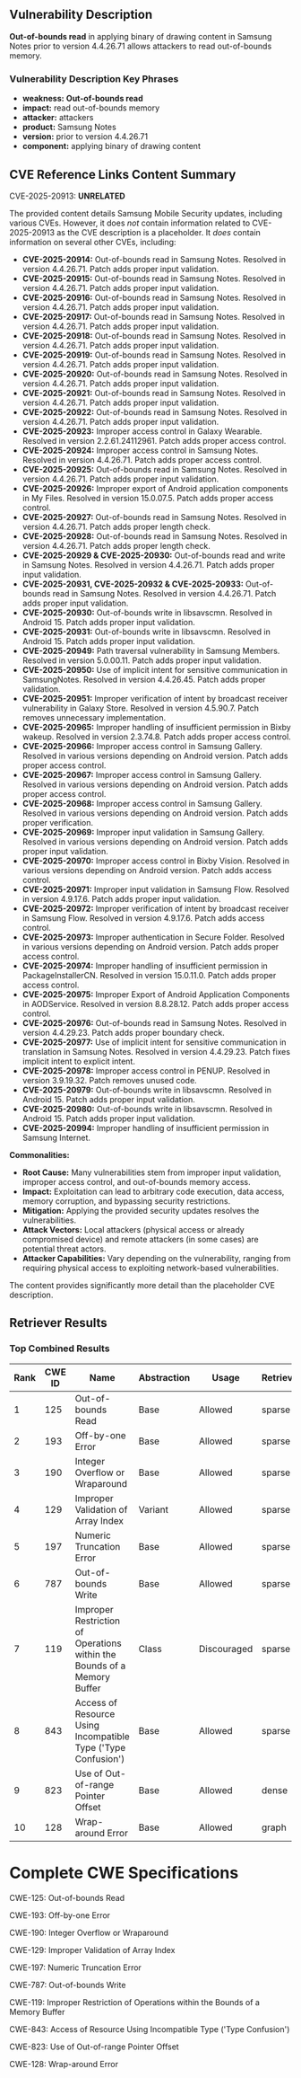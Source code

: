 ## Vulnerability Description
**Out-of-bounds read** in applying binary of drawing content in Samsung Notes prior to version 4.4.26.71 allows attackers to read out-of-bounds memory.

### Vulnerability Description Key Phrases
- **weakness:** **Out-of-bounds read**
- **impact:** read out-of-bounds memory
- **attacker:** attackers
- **product:** Samsung Notes
- **version:** prior to version 4.4.26.71
- **component:** applying binary of drawing content

## CVE Reference Links Content Summary
CVE-2025-20913: **UNRELATED**

The provided content details Samsung Mobile Security updates, including various CVEs. However, it does *not* contain information related to CVE-2025-20913 as the CVE description is a placeholder. It *does* contain information on several other CVEs, including:

*   **CVE-2025-20914:** Out-of-bounds read in Samsung Notes. Resolved in version 4.4.26.71. Patch adds proper input validation.
*   **CVE-2025-20915:** Out-of-bounds read in Samsung Notes. Resolved in version 4.4.26.71. Patch adds proper input validation.
*   **CVE-2025-20916:** Out-of-bounds read in Samsung Notes. Resolved in version 4.4.26.71. Patch adds proper input validation.
*   **CVE-2025-20917:** Out-of-bounds read in Samsung Notes. Resolved in version 4.4.26.71. Patch adds proper input validation.
*   **CVE-2025-20918:** Out-of-bounds read in Samsung Notes. Resolved in version 4.4.26.71. Patch adds proper input validation.
*   **CVE-2025-20919:** Out-of-bounds read in Samsung Notes. Resolved in version 4.4.26.71. Patch adds proper input validation.
*   **CVE-2025-20920:** Out-of-bounds read in Samsung Notes. Resolved in version 4.4.26.71. Patch adds proper input validation.
*   **CVE-2025-20921:** Out-of-bounds read in Samsung Notes. Resolved in version 4.4.26.71. Patch adds proper input validation.
*   **CVE-2025-20922:** Out-of-bounds read in Samsung Notes. Resolved in version 4.4.26.71. Patch adds proper input validation.
*   **CVE-2025-20923:** Improper access control in Galaxy Wearable. Resolved in version 2.2.61.24112961. Patch adds proper access control.
*   **CVE-2025-20924:** Improper access control in Samsung Notes. Resolved in version 4.4.26.71. Patch adds proper access control.
*   **CVE-2025-20925:** Out-of-bounds read in Samsung Notes. Resolved in version 4.4.26.71. Patch adds proper input validation.
*   **CVE-2025-20926:** Improper export of Android application components in My Files. Resolved in version 15.0.07.5. Patch adds proper access control.
*   **CVE-2025-20927:** Out-of-bounds read in Samsung Notes. Resolved in version 4.4.26.71. Patch adds proper length check.
*   **CVE-2025-20928:** Out-of-bounds read in Samsung Notes. Resolved in version 4.4.26.71. Patch adds proper length check.
*   **CVE-2025-20929 & CVE-2025-20930:** Out-of-bounds read and write in Samsung Notes. Resolved in version 4.4.26.71. Patch adds proper input validation.
*   **CVE-2025-20931, CVE-2025-20932 & CVE-2025-20933:** Out-of-bounds read in Samsung Notes. Resolved in version 4.4.26.71. Patch adds proper input validation.
*   **CVE-2025-20930:** Out-of-bounds write in libsavscmn. Resolved in Android 15. Patch adds proper input validation.
*   **CVE-2025-20931:** Out-of-bounds write in libsavscmn. Resolved in Android 15. Patch adds proper input validation.
*   **CVE-2025-20949:** Path traversal vulnerability in Samsung Members. Resolved in version 5.0.00.11. Patch adds proper input validation.
*   **CVE-2025-20950:** Use of implicit intent for sensitive communication in SamsungNotes. Resolved in version 4.4.26.45. Patch adds proper validation.
*   **CVE-2025-20951:** Improper verification of intent by broadcast receiver vulnerability in Galaxy Store. Resolved in version 4.5.90.7. Patch removes unnecessary implementation.
*   **CVE-2025-20965:** Improper handling of insufficient permission in Bixby wakeup. Resolved in version 2.3.74.8. Patch adds proper access control.
*   **CVE-2025-20966:** Improper access control in Samsung Gallery. Resolved in various versions depending on Android version. Patch adds proper access control.
*   **CVE-2025-20967:** Improper access control in Samsung Gallery. Resolved in various versions depending on Android version. Patch adds proper access control.
*   **CVE-2025-20968:** Improper access control in Samsung Gallery. Resolved in various versions depending on Android version. Patch adds proper verification.
*   **CVE-2025-20969:** Improper input validation in Samsung Gallery. Resolved in various versions depending on Android version. Patch adds proper input validation.
*   **CVE-2025-20970:** Improper access control in Bixby Vision. Resolved in various versions depending on Android version. Patch adds access control.
*   **CVE-2025-20971:** Improper input validation in Samsung Flow. Resolved in version 4.9.17.6. Patch adds proper input validation.
*   **CVE-2025-20972:** Improper verification of intent by broadcast receiver in Samsung Flow. Resolved in version 4.9.17.6. Patch adds access control.
*   **CVE-2025-20973:** Improper authentication in Secure Folder. Resolved in various versions depending on Android version. Patch adds proper access control.
*   **CVE-2025-20974:** Improper handling of insufficient permission in PackageInstallerCN. Resolved in version 15.0.11.0. Patch adds proper access control.
*   **CVE-2025-20975:** Improper Export of Android Application Components in AODService. Resolved in version 8.8.28.12. Patch adds proper access control.
*   **CVE-2025-20976:** Out-of-bounds read in Samsung Notes. Resolved in version 4.4.29.23. Patch adds proper boundary check.
*   **CVE-2025-20977:** Use of implicit intent for sensitive communication in translation in Samsung Notes. Resolved in version 4.4.29.23. Patch fixes implicit intent to explicit intent.
*   **CVE-2025-20978:** Improper access control in PENUP. Resolved in version 3.9.19.32. Patch removes unused code.
*   **CVE-2025-20979:** Out-of-bounds write in libsavscmn. Resolved in Android 15. Patch adds proper input validation.
*   **CVE-2025-20980:** Out-of-bounds write in libsavscmn. Resolved in Android 15. Patch adds proper input validation.
*   **CVE-2025-20994:** Improper handling of insufficient permission in Samsung Internet.

**Commonalities:**

*   **Root Cause:** Many vulnerabilities stem from improper input validation, improper access control, and out-of-bounds memory access.
*   **Impact:** Exploitation can lead to arbitrary code execution, data access, memory corruption, and bypassing security restrictions.
*   **Mitigation:** Applying the provided security updates resolves the vulnerabilities.
*   **Attack Vectors:** Local attackers (physical access or already compromised device) and remote attackers (in some cases) are potential threat actors.
*   **Attacker Capabilities:** Vary depending on the vulnerability, ranging from requiring physical access to exploiting network-based vulnerabilities.

The content provides significantly more detail than the placeholder CVE description.

## Retriever Results

### Top Combined Results

| Rank | CWE ID | Name | Abstraction | Usage  | Retrievers | Individual Scores |
|------|--------|------|-------------|-------|------------|-------------------|
| 1 | 125 | Out-of-bounds Read | Base | Allowed | sparse | 0.228 |
| 2 | 193 | Off-by-one Error | Base | Allowed | sparse | 0.205 |
| 3 | 190 | Integer Overflow or Wraparound | Base | Allowed | sparse | 0.200 |
| 4 | 129 | Improper Validation of Array Index | Variant | Allowed | sparse | 0.197 |
| 5 | 197 | Numeric Truncation Error | Base | Allowed | sparse | 0.196 |
| 6 | 787 | Out-of-bounds Write | Base | Allowed | sparse | 0.192 |
| 7 | 119 | Improper Restriction of Operations within the Bounds of a Memory Buffer | Class | Discouraged | sparse | 0.191 |
| 8 | 843 | Access of Resource Using Incompatible Type ('Type Confusion') | Base | Allowed | sparse | 0.188 |
| 9 | 823 | Use of Out-of-range Pointer Offset | Base | Allowed | dense | 0.529 |
| 10 | 128 | Wrap-around Error | Base | Allowed | graph | 0.002 |



# Complete CWE Specifications

CWE-125: Out-of-bounds Read

CWE-193: Off-by-one Error

CWE-190: Integer Overflow or Wraparound

CWE-129: Improper Validation of Array Index

CWE-197: Numeric Truncation Error

CWE-787: Out-of-bounds Write

CWE-119: Improper Restriction of Operations within the Bounds of a Memory Buffer

CWE-843: Access of Resource Using Incompatible Type ('Type Confusion')

CWE-823: Use of Out-of-range Pointer Offset

CWE-128: Wrap-around Error